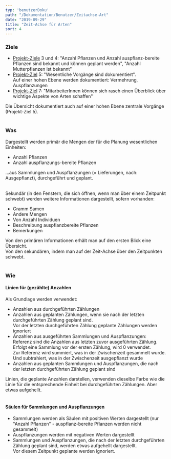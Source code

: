 ```yaml
---
typ: 'benutzerDoku'
path: "/Dokumentation/Benutzer/Zeitachse-Art"
date: "2019-09-29"
title: "Zeit-Achse für Arten"
sort: 4
---
```


### Ziele
- [Projekt-Ziele](/Dokumentation/Benutzer/Ziele) 3 und 4: "Anzahl Pflanzen und Anzahl auspflanz-bereite Pflanzen sind bekannt und können geplant werden", "Anzahl Mutterpflanzen ist bekannt"
- [Projekt-Ziel](/Dokumentation/Benutzer/Ziele) 5: "Wesentliche Vorgänge sind dokumentiert".<br/>
  Auf einer hohen Ebene werden dokumentiert: Vermehrung, Auspflanzungen
- [Projekt-Ziel](/Dokumentation/Benutzer/Ziele) 7: "MitarbeiterInnen können sich rasch einen Überblick über wichtige Aspekte von Arten schaffen"

Die Übersicht dokumentiert auch auf einer hohen Ebene zentrale Vorgänge (Projekt-Ziel 5).<br/><br/>

### Was
Dargestellt werden primär die Mengen der für die Planung wesentlichen Einheiten:

- Anzahl Pflanzen
- Anzahl auspflanzungs-bereite Pflanzen

...aus Sammlungen und Auspflanzungen (= Lieferungen, nach: Ausgepflanzt), durchgeführt und geplant.<br/><br/>

Sekundär (in den Fenstern, die sich öffnen, wenn man über einem Zeitpunkt schwebt) werden weitere Informationen dargestellt, sofern vorhanden:

- Gramm Samen
- Andere Mengen
- Von Anzahl Individuen
- Beschreibung auspflanzbereite Pflanzen
- Bemerkungen

Von den primären Informationen erhält man auf den ersten Blick eine Übersicht.<br/>
Von den sekundären, indem man auf der Zeit-Achse über den Zeitpunkten schwebt.<br/><br/>

### Wie

#### Linien für (gezählte) Anzahlen
Als Grundlage werden verwendet:

- Anzahlen aus durchgeführten Zählungen
- Anzahlen aus geplanten Zählungen, wenn sie nach der letzten durchgeführten Zählung geplant sind.<br/>
  Vor der letzten durchgeführten Zählung geplante Zählungen werden ignoriert
- Anzahlen aus ausgeführten Sammlungen und Auspflanzungen:<br/>
  Referenz sind die Anzahlen aus letzten zuvor ausgeführten Zählung.<br/>
  Erfolgt eine Sammlung vor der ersten Zählung, wird 0 verwendet.<br/>
  Zur Referenz wird summiert, was in der Zwischenzeit gesammelt wurde. Und subtrahiert, was in der Zwischenzeit ausgepflanzt wurde
- Anzahlen aus geplanten Sammlungen und Auspflanzungen, die nach der letzten durchgeführten Zählung geplant sind

Linien, die geplante Anzahlen darstellen, verwenden dieselbe Farbe wie die Linie für die entsprechende Einheit bei durchgeführten Zählungen. Aber etwas aufgehellt.<br/><br/>

#### Säulen für Sammlungen und Auspflanzungen
- Sammlungen werden als Säulen mit positiven Werten dargestellt (nur "Anzahl Pflanzen" - auspflanz-bereite Pflanzen werden nicht gesammelt)
- Auspflanzungen werden mit negativen Werten dargestellt
- Sammlungen und Auspflanzungen, die nach der letzten durchgeführten Zählung geplant sind, werden etwas aufgehellt dargestellt.<br/>
  Vor diesem Zeitpunkt geplante werden ignoriert.
